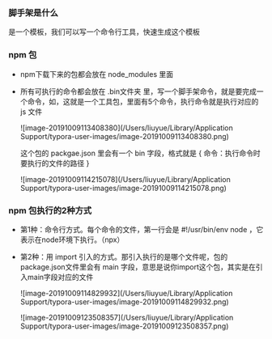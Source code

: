 ### 脚手架是什么

是一个模板，我们可以写一个命令行工具，快速生成这个模板

### npm 包

- npm下载下来的包都会放在 node_modules 里面

- 所有可执行的命令都会放在 .bin文件夹 里，写一个脚手架命令，就是要完成一个命令，如，这就是一个工具包，里面有5个命令，执行命令就是执行对应的 js 文件

  ![image-20191009113408380](/Users/liuyue/Library/Application Support/typora-user-images/image-20191009113408380.png)

  这个包的 packgae.json 里会有一个 bin 字段，格式就是 { 命令：执行命令时要执行的文件的路径 }

  ![image-20191009114215078](/Users/liuyue/Library/Application Support/typora-user-images/image-20191009114215078.png)

### npm 包执行的2种方式

- 第1种：命令行方式。每个命令的文件，第一行会是 #!/usr/bin/env node ，它表示在node环境下执行。（npx）

- 第2种：用 import 引入的方式。那引入执行的是哪个文件呢，包的package.json文件里会有 main 字段，意思是说你import这个包，其实是在引入main字段对应的文件

  ![image-20191009114829932](/Users/liuyue/Library/Application Support/typora-user-images/image-20191009114829932.png)

  ![image-20191009123508357](/Users/liuyue/Library/Application Support/typora-user-images/image-20191009123508357.png)

